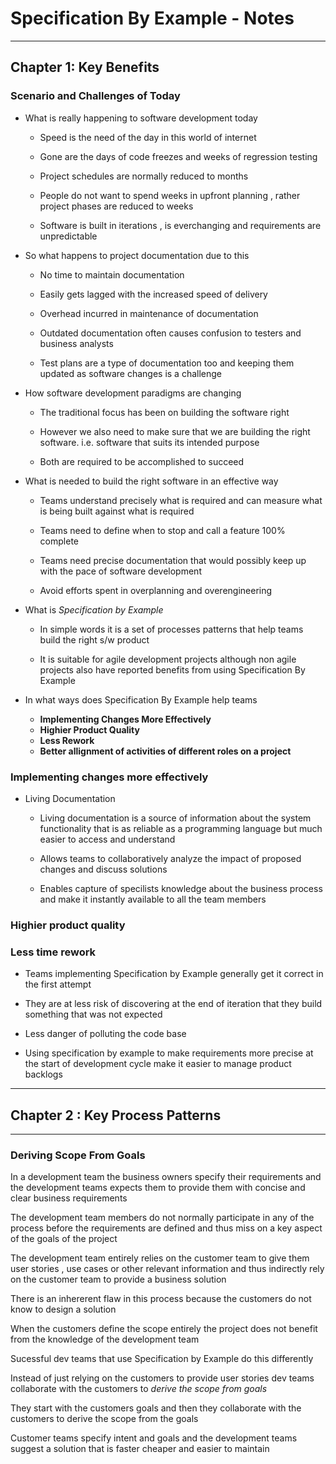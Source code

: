 # Specification By Example - Notes
---

## Chapter 1: Key Benefits


### Scenario and Challenges of Today

+ What is really happening to software development today 

	* Speed is the need of the day in this world of internet

	* Gone are the days of code freezes and weeks of regression testing
	
	* Project schedules are normally reduced to months 
	
	* People do not want to spend weeks in upfront planning , rather project phases are reduced to weeks

	* Software is built in iterations , is everchanging and requirements are unpredictable



+ So what happens to project documentation due to this	
	
	* No time to maintain documentation
	
	* Easily gets lagged with the increased speed of delivery 
	
	* Overhead incurred in maintenance of documentation

	* Outdated documentation often causes confusion to testers and business analysts

	* Test plans are a type of documentation too and keeping them updated as software changes is a challenge



+ How software development paradigms are changing

	* The traditional focus has been on building the software right 

	* However we also need to make sure that we are building the right software. i.e. software that suits its intended purpose

	* Both are required to be accomplished to succeed



+ What is needed to build the right software in an effective way 

	* Teams understand precisely what is required and can measure what is being built against what is required

	* Teams need to define when to stop and call a feature 100% complete 

	* Teams need precise documentation that would possibly keep up with the pace of software development

	* Avoid efforts spent in overplanning and overengineering



+ What is *Specification by Example*
	
	* In simple words it is a set of processes patterns that help teams build the right s/w product 

	* It is suitable for agile development projects although non agile projects also have reported benefits from using Specification By Example 



+ In what ways does Specification By Example help teams 
	
	* **Implementing Changes More Effectively**	
	* **Highier Product Quality** 
	* **Less Rework**
	* **Better allignment of activities of different roles on a project**


### Implementing changes more effectively

* Living Documentation

	+ Living documentation is a source of information about the system functionality that is as reliable as a programming language but much easier to access and understand 

	+  Allows teams to collaboratively analyze the impact of proposed changes and discuss solutions 

	+  Enables capture of specilists knowledge about the business process and make it instantly available to all the team members


### Highier product quality

  
### Less time rework 

* Teams implementing Specification by Example generally get it correct in the first attempt

* They are at less risk of discovering at the end of iteration that they build something that was not expected

* Less danger of polluting the code base 

* Using specification by example to make requirements more precise at the start of development cycle make it easier to manage product backlogs

---

## Chapter 2 : Key Process Patterns

---

### Deriving Scope From Goals

In a development team the business owners specify their requirements and the development teams expects them to provide them
with concise and clear business requirements

The development team members do not normally participate in any of the process before the requirements are defined and thus 
miss on a key aspect of the goals of the project 

The development team  entirely relies on the customer team to give them user stories , use cases or other relevant information 
and thus indirectly rely on the customer team to provide a business solution 

There is an inhererent flaw in this process because the customers do not know to design a solution 

When the customers define the scope entirely the project does not benefit from the knowledge of the development team 

Sucessful dev teams that use Specification by Example do this differently

Instead of just relying on the customers to provide user stories dev teams collaborate with the customers to *derive the scope from goals*

They start with the customers goals and then they collaborate with the customers to derive the scope from the goals 

Customer teams specify intent and goals and the development teams suggest a solution that is faster cheaper and easier to maintain



